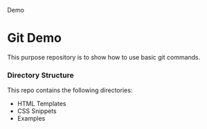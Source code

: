 Demo
# Git Demo
This purpose repository is to show how to use basic git commands.

### Directory Structure
This repo contains the following directories:
- HTML Templates
- CSS Snippets
- Examples